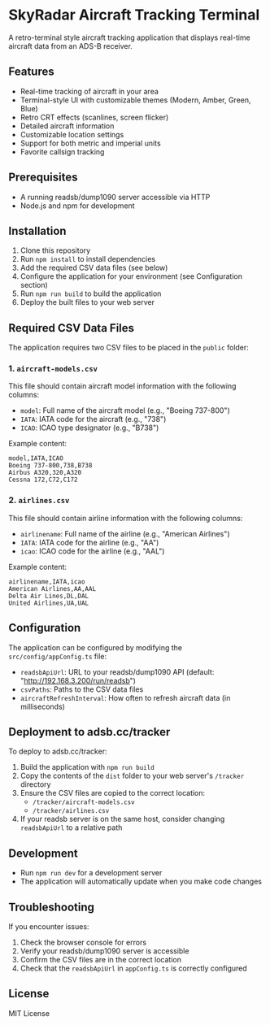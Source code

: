 
# SkyRadar Aircraft Tracking Terminal

A retro-terminal style aircraft tracking application that displays real-time aircraft data from an ADS-B receiver.

## Features

- Real-time tracking of aircraft in your area
- Terminal-style UI with customizable themes (Modern, Amber, Green, Blue)
- Retro CRT effects (scanlines, screen flicker)
- Detailed aircraft information
- Customizable location settings
- Support for both metric and imperial units
- Favorite callsign tracking

## Prerequisites

- A running readsb/dump1090 server accessible via HTTP
- Node.js and npm for development

## Installation

1. Clone this repository
2. Run `npm install` to install dependencies
3. Add the required CSV data files (see below)
4. Configure the application for your environment (see Configuration section)
5. Run `npm run build` to build the application
6. Deploy the built files to your web server

## Required CSV Data Files

The application requires two CSV files to be placed in the `public` folder:

### 1. `aircraft-models.csv`

This file should contain aircraft model information with the following columns:
- `model`: Full name of the aircraft model (e.g., "Boeing 737-800")
- `IATA`: IATA code for the aircraft (e.g., "738")
- `ICAO`: ICAO type designator (e.g., "B738")

Example content:
```
model,IATA,ICAO
Boeing 737-800,738,B738
Airbus A320,320,A320
Cessna 172,C72,C172
```

### 2. `airlines.csv`

This file should contain airline information with the following columns:
- `airlinename`: Full name of the airline (e.g., "American Airlines")
- `IATA`: IATA code for the airline (e.g., "AA")
- `icao`: ICAO code for the airline (e.g., "AAL")

Example content:
```
airlinename,IATA,icao
American Airlines,AA,AAL
Delta Air Lines,DL,DAL
United Airlines,UA,UAL
```

## Configuration

The application can be configured by modifying the `src/config/appConfig.ts` file:

- `readsbApiUrl`: URL to your readsb/dump1090 API (default: "http://192.168.3.200/run/readsb")
- `csvPaths`: Paths to the CSV data files
- `aircraftRefreshInterval`: How often to refresh aircraft data (in milliseconds)

## Deployment to adsb.cc/tracker

To deploy to adsb.cc/tracker:

1. Build the application with `npm run build`
2. Copy the contents of the `dist` folder to your web server's `/tracker` directory
3. Ensure the CSV files are copied to the correct location:
   - `/tracker/aircraft-models.csv`
   - `/tracker/airlines.csv`
4. If your readsb server is on the same host, consider changing `readsbApiUrl` to a relative path

## Development

- Run `npm run dev` for a development server
- The application will automatically update when you make code changes

## Troubleshooting

If you encounter issues:

1. Check the browser console for errors
2. Verify your readsb/dump1090 server is accessible
3. Confirm the CSV files are in the correct location
4. Check that the `readsbApiUrl` in `appConfig.ts` is correctly configured

## License

MIT License
